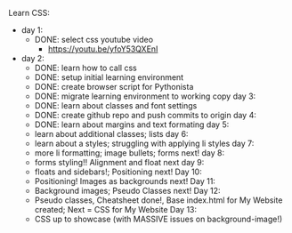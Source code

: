 Learn CSS:
- day 1:
	- DONE: select css youtube video
		- https://youtu.be/yfoY53QXEnI
- day 2:
	- DONE: learn how to call css
	- DONE: setup initial learning environment
	- DONE: create browser script for Pythonista
	- DONE: migrate learning environment to working copy
day 3:
	- DONE: learn about classes and font settings
	- DONE: create github repo and push commits to origin
day 4:
	- DONE: learn about margins and text formating
day 5: 
	- learn about additional classes; lists
day 6:
	- learn about a styles; struggling with applying li styles
day 7:
	- more li formatting; image bullets; forms next!
day 8:
	- forms styling!! Alignment and float next
day 9:
	- floats and sidebars!; Positioning next!
Day 10:
	- Positioning! Images as backgrounds next!
Day 11:
	- Background images; Pseudo Classes next!
Day 12:
	- Pseudo classes, Cheatsheet done!, Base index.html for My Website created; Next = CSS for My Website
Day 13:
	- CSS up to showcase (with MASSIVE issues on background-image!)
